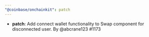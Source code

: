 ```yaml
---
"@coinbase/onchainkit": patch
---
```


- **patch**: Add connect wallet functionality to Swap component for disconnected user. By @abcrane123 #1173
